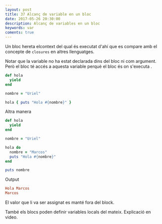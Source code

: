 ```yaml
---
layout: post
title: 37 Alcanç de variable en un bloc
date: 2017-05-26 20:30:00
description: Alcanç de variables en un bloc
keywords: var
coments: true
---
```


Un bloc hereta elcontext del qual és executat d'ahí que es compare amb el concepte de `closures` en altres llenguatges.

Notar que la variable no ha estat declarada dins del bloc ni com argument. Però el bloc té accés a aquesta variable perquè el bloc és on s'executa .


```ruby
def hola
  yield
end

nombre = "Uriel"

hola { puts "Hola #{nombre}" }
```

Altra manera

```ruby
def hola
  yield
end

nombre = "Uriel"

hola do
  nombre = "Marcos"
  puts "Hola #{nombre}"
end

puts nombre
```

Output

```ruby
Hola Marcos
Marcos
```

El valor que li va ser assignat es manté fora del block.

També els blocs poden definir variables locals del mateix. Explicació en video.



